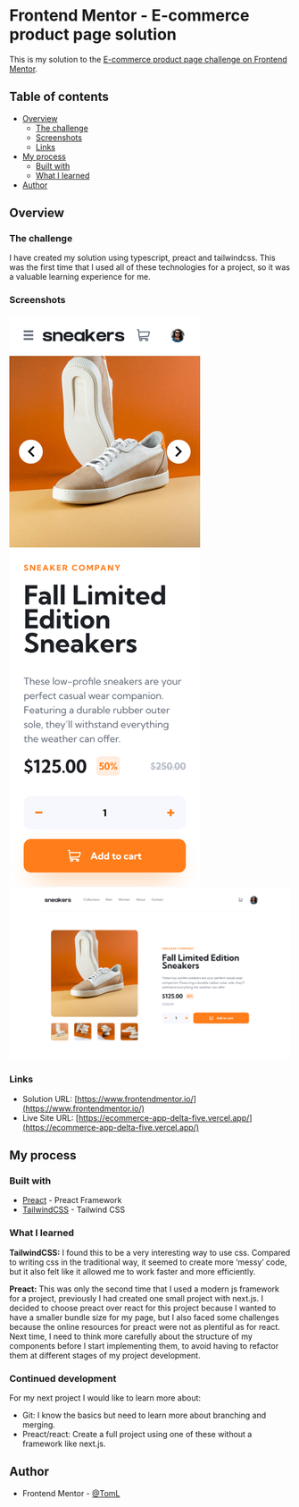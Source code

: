 # Frontend Mentor - E-commerce product page solution

This is my solution to the [E-commerce product page challenge on Frontend Mentor](https://www.frontendmentor.io/challenges/ecommerce-product-page-UPsZ9MJp6).

## Table of contents

- [Overview](#overview)
  - [The challenge](#the-challenge)
  - [Screenshots](#screenshot)
  - [Links](#links)
- [My process](#my-process)
  - [Built with](#built-with)
  - [What I learned](#what-i-learned)
- [Author](#author)

## Overview

### The challenge

I have created my solution using typescript, preact and tailwindcss. This was the first time that I used all of these technologies for a project, so it was a valuable learning experience for me.

### Screenshots

![](./screenshot-desktop.png)
![](./screenshot-mobile.png)

### Links

- Solution URL: [https://www.frontendmentor.io/](https://www.frontendmentor.io/)
- Live Site URL: [https://ecommerce-app-delta-five.vercel.app/](https://ecommerce-app-delta-five.vercel.app/)

## My process

### Built with

- [Preact](https://preactjs.com/) - Preact Framework
- [TailwindCSS](https://tailwindcss.com/) - Tailwind CSS

### What I learned

**TailwindCSS:** I found this to be a very interesting way to use css. Compared to writing css in the traditional way, it seemed to create more ‘messy’ code, but it also felt like it allowed me to work faster and more efficiently.

**Preact:** This was only the second time that I used a modern js framework for a project, previously I had created one small project with next.js. I decided to choose preact over react for this project because I wanted to have a smaller bundle size for my page, but I also faced some challenges because the online resources for preact were not as plentiful as for react. Next time, I need to think more carefully about the structure of my components before I start implementing them, to avoid having to refactor them at different stages of my project development.

### Continued development

For my next project I would like to learn more about:

- Git: I know the basics but need to learn more about branching and merging.
- Preact/react: Create a full project using one of these without a framework like next.js.

## Author

- Frontend Mentor - [@TomL](https://www.frontendmentor.io/profile/TomL)
